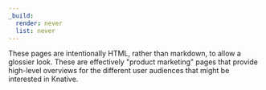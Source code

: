 ```yaml
---
_build:
  render: never
  list: never
---
```


These pages are intentionally HTML, rather than markdown, to allow a glossier
look. These are effectively "product marketing" pages that provide high-level
overviews for the different user audiences that might be interested in Knative.
